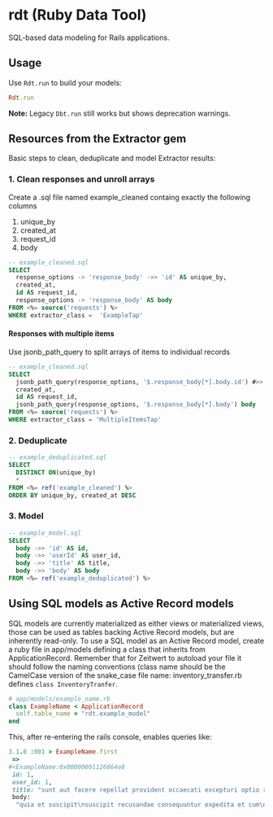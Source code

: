 # rdt (Ruby Data Tool)

SQL-based data modeling for Rails applications.

## Usage

Use `Rdt.run` to build your models:

```ruby
Rdt.run
```

**Note:** Legacy `Dbt.run` still works but shows deprecation warnings.

## Resources from the Extractor gem
Basic steps to clean, deduplicate and model Extractor results:
### 1. Clean responses and unroll arrays
Create a .sql file named example_cleaned containg exactly the following columns
1. unique_by
1. created_at
1. request_id
1. body

```sql
-- example_cleaned.sql
SELECT
  response_options -> 'response_body' ->> 'id' AS unique_by,
  created_at,
  id AS request_id,
  response_options -> 'response_body' AS body
FROM <%= source('requests') %>
WHERE extractor_class =  'ExampleTap'
```
#### Responses with multiple items
Use jsonb_path_query to split arrays of items to individual records
```sql
-- example_cleaned.sql
SELECT
  jsonb_path_query(response_options, '$.response_body[*].body.id') #>> '{}' AS unique_by,
  created_at,
  id AS request_id,
  jsonb_path_query(response_options, '$.response_body[*].body') body
FROM <%= source('requests') %>
WHERE extractor_class = 'MultipleItemsTap'
```
### 2. Deduplicate
```sql
-- example_deduplicated.sql
SELECT
  DISTINCT ON(unique_by)
  *
FROM <%= ref('example_cleaned') %>
ORDER BY unique_by, created_at DESC
```
### 3. Model
```sql
-- example_model.sql
SELECT
  body ->> 'id' AS id,
  body ->> 'userId' AS user_id,
  body ->> 'title' AS title,
  body ->> 'body' AS body
FROM <%= ref('example_deduplicated') %>
```
## Using SQL models as Active Record models
SQL models are currently materialized as either views or materialized views, those can be used as tables backing Active Record models, but are inherently read-only. To use a SQL model as an Active Record model, create a ruby file in app/models  defining a class that inherits from ApplicationRecord. Remember that for Zeitwert to autoload your file it should follow the naming conventions (class name should be the CamelCase version of the snake_case file name: inventory_transfer.rb defines `class InventoryTranfer`.
```ruby
# app/models/example_name.rb
class ExampleName < ApplicationRecord
  self.table_name = "rdt.example_model"
end
```
This, after re-entering the rails console, enables queries like:
```ruby
3.1.0 :001 > ExampleName.first
 =>
#<ExampleName:0x00000001126864e8
 id: 1,
 user_id: 1,
 title: "sunt aut facere repellat provident occaecati excepturi optio reprehenderit",
 body:
  "quia et suscipit\nsuscipit recusandae consequuntur expedita et cum\nreprehenderit molestiae ut ut quas totam\nnostrum rerum est autem sunt rem eveniet architecto">
```
